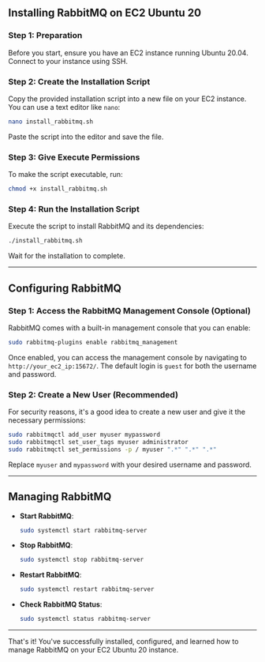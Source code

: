 ## Installing RabbitMQ on EC2 Ubuntu 20

### Step 1: Preparation

Before you start, ensure you have an EC2 instance running Ubuntu 20.04. Connect to your instance using SSH.

### Step 2: Create the Installation Script

Copy the provided installation script into a new file on your EC2 instance. You can use a text editor like `nano`:

```bash
nano install_rabbitmq.sh
```

Paste the script into the editor and save the file.

### Step 3: Give Execute Permissions

To make the script executable, run:

```bash
chmod +x install_rabbitmq.sh
```

### Step 4: Run the Installation Script

Execute the script to install RabbitMQ and its dependencies:

```bash
./install_rabbitmq.sh
```

Wait for the installation to complete.

---

## Configuring RabbitMQ

### Step 1: Access the RabbitMQ Management Console (Optional)

RabbitMQ comes with a built-in management console that you can enable:

```bash
sudo rabbitmq-plugins enable rabbitmq_management
```

Once enabled, you can access the management console by navigating to `http://your_ec2_ip:15672/`. The default login is `guest` for both the username and password.

### Step 2: Create a New User (Recommended)

For security reasons, it's a good idea to create a new user and give it the necessary permissions:

```bash
sudo rabbitmqctl add_user myuser mypassword
sudo rabbitmqctl set_user_tags myuser administrator
sudo rabbitmqctl set_permissions -p / myuser ".*" ".*" ".*"
```

Replace `myuser` and `mypassword` with your desired username and password.

---

## Managing RabbitMQ

- **Start RabbitMQ**:

  ```bash
  sudo systemctl start rabbitmq-server
  ```

- **Stop RabbitMQ**:

  ```bash
  sudo systemctl stop rabbitmq-server
  ```

- **Restart RabbitMQ**:

  ```bash
  sudo systemctl restart rabbitmq-server
  ```

- **Check RabbitMQ Status**:

  ```bash
  sudo systemctl status rabbitmq-server
  ```

---

That's it! You've successfully installed, configured, and learned how to manage RabbitMQ on your EC2 Ubuntu 20 instance.
